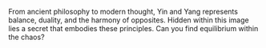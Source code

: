 From ancient philosophy to modern thought, Yin and Yang represents balance, duality, and the harmony of opposites. Hidden within this image lies a secret that embodies these principles. Can you find equilibrium within the chaos?
